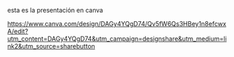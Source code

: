 esta es la presentación en canva 

https://www.canva.com/design/DAGy4YQgD74/Qv5fW6Qs3HBey1n8efcwxA/edit?utm_content=DAGy4YQgD74&utm_campaign=designshare&utm_medium=link2&utm_source=sharebutton
